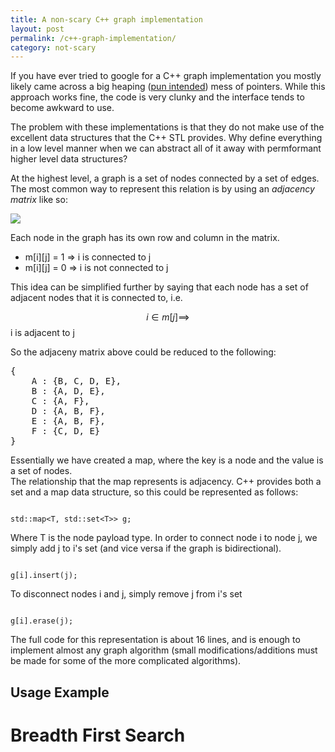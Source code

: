 ```yaml
---
title: A non-scary C++ graph implementation
layout: post
permalink: /c++-graph-implementation/
category: not-scary
---
```


If you have ever tried to google for a C++ graph implementation you mostly likely 
came across a big heaping ([pun intended](http://gribblelab.org/CBootcamp/7_Memory_Stack_vs_Heap.html)) mess of pointers.  While this approach 
works fine, the code is very clunky and the interface tends to become awkward 
to use.

The problem with these implementations is that they do not make use of the excellent 
data structures that the C++ STL provides.  Why define everything in a low level 
manner when we can abstract all of it away with permformant higher level data structures?

At the highest level, a graph is a set of nodes connected by a set of edges.  The most 
common way to represent this relation is by using an *adjacency matrix* like so:

<img src="http://www.bytehood.com/wp-content/uploads/2012/01/adjacency_matrix.gif" />

Each node in the graph has its own row and column in the matrix.

* m[i][j] = 1 => i is connected to j
* m[i][j] = 0 => i is not connected to j

This idea can be simplified further by saying that each node has a set of adjacent 
nodes that it is connected to, i.e.

$$ i \in m[j] \implies $$ i is adjacent to j

So the adjaceny matrix above could be reduced to the following:

<pre>
{
    A : {B, C, D, E},
    B : {A, D, E},
    C : {A, F},
    D : {A, B, F},
    E : {A, B, F},
    F : {C, D, E}
}
</pre>

Essentially we have created a map, where the key is a node and the value is a set of nodes.  
The relationship that the map represents is adjacency.  C++ provides both a set and a map 
data structure, so this could be represented as follows:

<code>
std::map&lt;T, std::set&lt;T&gt;&gt; g;
</code>

Where T is the node payload type.  In order to connect node i to node j, 
we simply add j to i's set (and vice versa if the graph is bidirectional).

<code>
g[i].insert(j);
</code>

To disconnect nodes i and j, simply remove j from i's set

<code>
g[i].erase(j);
</code>

The full code for this representation is about 16 lines, and is enough to implement 
almost any graph algorithm (small modifications/additions must be made for some 
of the more complicated algorithms).

<script src="https://gist.github.com/Quinny/a92c42c628983ef3142c.js"></script>

Usage Example
-----------------

# Breadth First Search

<script src="https://gist.github.com/Quinny/0d5351607f3cefd1aa13.js"></script>
